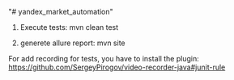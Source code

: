 "# yandex_market_automation" 

1. Execute tests:
mvn clean test

2. generete allure report:
mvn site

For add recording for tests, you have to install the plugin:
https://github.com/SergeyPirogov/video-recorder-java#junit-rule